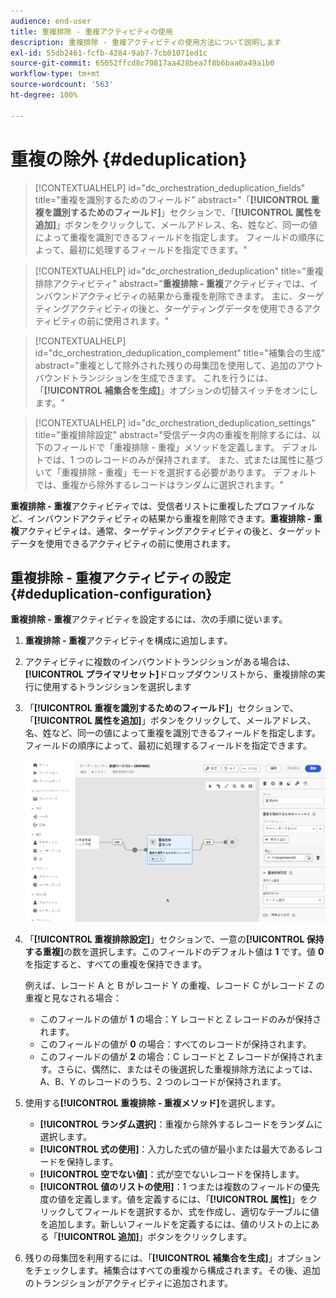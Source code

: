 ```yaml
---
audience: end-user
title: 重複排除 - 重複アクティビティの使用
description: 重複排除 - 重複アクティビティの使用方法について説明します
exl-id: 55db2461-fcfb-4284-9ab7-7cb01071ed1c
source-git-commit: 65052ffcd8c70817aa428bea7f8b6baa0a49a1b0
workflow-type: tm+mt
source-wordcount: '563'
ht-degree: 100%

---
```


# 重複の除外 {#deduplication}

>[!CONTEXTUALHELP]
>id="dc_orchestration_deduplication_fields"
>title="重複を識別するためのフィールド"
>abstract="「**[!UICONTROL 重複を識別するためのフィールド]**」セクションで、「**[!UICONTROL 属性を追加]**」ボタンをクリックして、メールアドレス、名、姓など、同一の値によって重複を識別できるフィールドを指定します。 フィールドの順序によって、最初に処理するフィールドを指定できます。"

>[!CONTEXTUALHELP]
>id="dc_orchestration_deduplication"
>title="重複排除アクティビティ"
>abstract="**重複排除 - 重複**&#x200B;アクティビティでは、インバウンドアクティビティの結果から重複を削除できます。 主に、ターゲティングアクティビティの後と、ターゲティングデータを使用できるアクティビティの前に使用されます。"

>[!CONTEXTUALHELP]
>id="dc_orchestration_deduplication_complement"
>title="補集合の生成"
>abstract="重複として除外された残りの母集団を使用して、追加のアウトバウンドトランジションを生成できます。 これを行うには、「**[!UICONTROL 補集合を生成]**」オプションの切替スイッチをオンにします。"

>[!CONTEXTUALHELP]
>id="dc_orchestration_deduplication_settings"
>title="重複排除設定"
>abstract="受信データ内の重複を削除するには、以下のフィールドで「重複排除 - 重複」メソッドを定義します。 デフォルトでは、1 つのレコードのみが保持されます。 また、式または属性に基づいて「重複排除 - 重複」モードを選択する必要があります。 デフォルトでは、重複から除外するレコードはランダムに選択されます。"

**重複排除 - 重複**&#x200B;アクティビティでは、受信者リストに重複したプロファイルなど、インバウンドアクティビティの結果から重複を削除できます。**重複排除 - 重複**&#x200B;アクティビティは、通常、ターゲティングアクティビティの後と、ターゲットデータを使用できるアクティビティの前に使用されます。

## 重複排除 - 重複アクティビティの設定{#deduplication-configuration}

**重複排除 - 重複**&#x200B;アクティビティを設定するには、次の手順に従います。

1. **重複排除 - 重複**&#x200B;アクティビティを構成に追加します。

1. アクティビティに複数のインバウンドトランジションがある場合は、**[!UICONTROL プライマリセット]**&#x200B;ドロップダウンリストから、重複排除の実行に使用するトランジションを選択します

1. 「**[!UICONTROL 重複を識別するためのフィールド]**」セクションで、「**[!UICONTROL 属性を追加]**」ボタンをクリックして、メールアドレス、名、姓など、同一の値によって重複を識別できるフィールドを指定します。 フィールドの順序によって、最初に処理するフィールドを指定できます。

   ![](../assets/deduplication.png)

1. 「**[!UICONTROL 重複排除設定]**」セクションで、一意の&#x200B;**[!UICONTROL 保持する重複]**&#x200B;の数を選択します。このフィールドのデフォルト値は **1** です。値 **0** を指定すると、すべての重複を保持できます。

   例えば、レコード A と B がレコード Y の重複、レコード C がレコード Z の重複と見なされる場合：

   * このフィールドの値が **1** の場合：Y レコードと Z レコードのみが保持されます。
   * このフィールドの値が **0** の場合：すべてのレコードが保持されます。
   * このフィールドの値が **2** の場合：C レコードと Z レコードが保持されます。さらに、偶然に、またはその後選択した重複排除方法によっては、A、B、Y のレコードのうち、2 つのレコードが保持されます。

1. 使用する&#x200B;**[!UICONTROL 重複排除 - 重複メソッド]**&#x200B;を選択します。

   * **[!UICONTROL ランダム選択]**：重複から除外するレコードをランダムに選択します。
   * **[!UICONTROL 式の使用]**：入力した式の値が最小または最大であるレコードを保持します。
   * **[!UICONTROL 空でない値]**：式が空でないレコードを保持します。
   * **[!UICONTROL 値のリストの使用]**：1 つまたは複数のフィールドの優先度の値を定義します。値を定義するには、「**[!UICONTROL 属性]**」をクリックしてフィールドを選択するか、式を作成し、適切なテーブルに値を追加します。新しいフィールドを定義するには、値のリストの上にある「**[!UICONTROL 追加]**」ボタンをクリックします。

1. 残りの母集団を利用するには、「**[!UICONTROL 補集合を生成]**」オプションをチェックします。補集合はすべての重複から構成されます。その後、追加のトランジションがアクティビティに追加されます。

<!--
## Example{#deduplication-example}

In the following example, use a deduplication activity to exclude duplicates from the target before sending a delivery. The identified duplicated profiles are added to a dedicated audience that can be reused if necessary. Choose the **Email** address to identify the duplicates. Keep 1 entry and select the **Random** deduplication method.

![](../assets/workflow-deduplication-example.png)
-->
